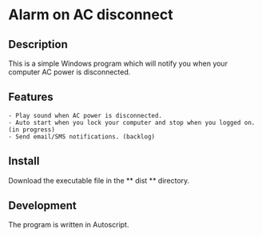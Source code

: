 # Alarm on AC disconnect

## Description ##
This is a simple Windows program which will notify you when your computer AC power is disconnected.

## Features ##
	- Play sound when AC power is disconnected.
	- Auto start when you lock your computer and stop when you logged on. (in progress)
	- Send email/SMS notifications. (backlog)

## Install
Download the executable file in the ** dist ** directory.

## Development
The program is written in Autoscript.